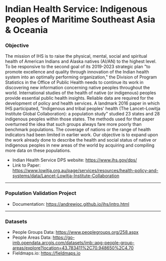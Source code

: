 # Indian Health Service: Indigenous Peoples of Maritime Southeast Asia & Oceania
### Objective
The mission of IHS is to raise the physical, mental, social and spiritual health of American Indians and Alaska natives (AI/AN) to the highest level. To be responsive to the second goal of its 2019-2023
strategic plan "to promote excellence and quality through innovation of the Indian health system into an optimally performing organization," the Division of Program Statistics in the Office of Public Health
needs to continue its work in discovering new information concerning native peoples throughout the world. International studies of the health of native (or indigenous) peoples provide essential public
health insights. Reliable data are required for the development of policy and health services. A landmark 2016 paper in which IHS participated, "Indigenous and tribal peoples' health (The Lancet–Lowitja
Institute Global Collaboration): a population study" studied 23 states and 28 indigenous peoples within those states. The methods used for that paper overturned the idea that such groups always fare more poorly than benchmark populations. 
The coverage of nations or the range of health indicators had been limited in earlier work. Our objective is to expand upon the work already done to describe the health and social status of native or indigenous peoples in new areas of the world by acquiring and compiling more data on these populations.
* Indian Health Service DPS website: https://www.ihs.gov/dps/
* Link to Paper: https://www.lowitja.org.au/page/services/resources/health-policy-and-systems/data/Lancet-Lowitja-Institute-Collaboration



***
### Population Validation Project
* Documentation: https://andrewjoc.github.io/ihs/intro.html
  
  
 ***
 ### Datasets
 * People Groups Data: https://www.peoplegroups.org/258.aspx
 * People Areas Data: https://go-imb.opendata.arcgis.com/datasets/imb::apg-people-group-areas/explore?location=43.783411%2C70.948650%2C4.70  
 * Fieldmaps.io: https://fieldmaps.io
